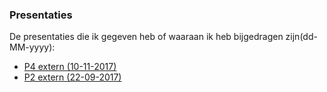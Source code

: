 ### Presentaties

De presentaties die ik gegeven heb of waaraan ik heb bijgedragen zijn(dd-MM-yyyy):
* [P4 extern (10-11-2017)](https://github.com/BorisEnthovenSchool/KB74PortfolioBoris/blob/master/presentaties/Extern%20P2.pdf)
* [P2 extern (22-09-2017)](https://github.com/BorisEnthovenSchool/KB74PortfolioBoris/blob/master/presentaties/Extern%20P4.pdf)
